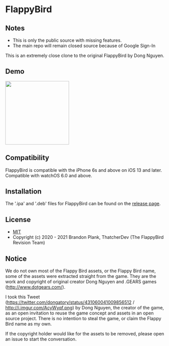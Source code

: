 # FlappyBird

## Notes
* This is only the public source with missing features.
* The main repo will remain closed source because of Google Sign-In

This is an extremely close clone to the original FlappyBird by Dong Nguyen.

## Demo
<img src="demo/demo.gif" width="200">

## Compatibility
FlappyBird is compatible with the iPhone 6s and above on iOS 13 and later.
Compatible with watchOS 6.0 and above.

## Installation
The '.ipa' and '.deb' files for FlappyBird can be found on the [release page](https://github.com/brandonplank/flappybird/releases).

## License
- [MIT](https://choosealicense.com/licenses/mit/)
- Copyright (c) 2020 - 2021 Brandon Plank, ThatcherDev (The FlappyBird Revision Team)

## Notice
We do not own most of the Flappy Bird assets, or the Flappy Bird name, some of the assets
were extracted straight from the game. They are the work and copyright of original 
creator Dong Nguyen and .GEARS games (http://www.dotgears.com/).

I took this Tweet (https://twitter.com/dongatory/status/431060041009856512 /
http://i.imgur.com/AcyWyqf.png) by Dong Nguyen, the creator of the game, as an open 
invitation to reuse the game concept and assets in an open source project. 
There is no intention to steal the game, or claim the Flappy Bird name as my own.

If the copyright holder would like for the assets to be removed, please open an 
issue to start the conversation.
